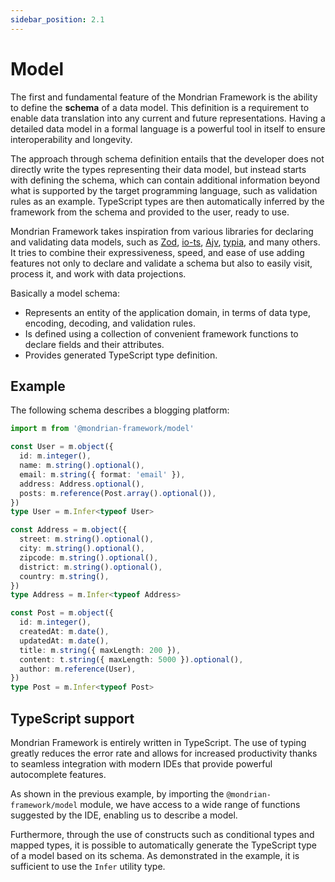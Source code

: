 ```yaml
---
sidebar_position: 2.1
---
```


# Model

The first and fundamental feature of the Mondrian Framework is the ability to
define the **schema** of a data model. This definition is a requirement to
enable data translation into any current and future representations.
Having a detailed data model in a formal language is a powerful tool in
itself to ensure interoperability and longevity.

The approach through schema definition entails that the developer does not
directly write the types representing their data model, but instead starts with
defining the schema, which can contain additional information beyond what is
supported by the target programming language, such as validation rules as an
example.
TypeScript types are then automatically inferred by the framework from the
schema and provided to the user, ready to use.

Mondrian Framework takes inspiration from various libraries for declaring and
validating data models, such as [Zod](https://zod.dev/),
[io-ts](https://github.com/gcanti/io-ts), [Ajv](https://ajv.js.org/),
[typia](https://typia.io/), and many others.
It tries to combine their expressiveness, speed, and ease of use adding features
not only to declare and validate a schema but also to easily visit, process it,
and work with data projections.

Basically a model schema:

- Represents an entity of the application domain, in terms of data type,
  encoding, decoding, and validation rules.
- Is defined using a collection of convenient framework functions to declare
  fields and their attributes.
- Provides generated TypeScript type definition.

## Example

The following schema describes a blogging platform:

```ts showLineNumbers
import m from '@mondrian-framework/model'

const User = m.object({
  id: m.integer(),
  name: m.string().optional(),
  email: m.string({ format: 'email' }),
  address: Address.optional(),
  posts: m.reference(Post.array().optional()),
})
type User = m.Infer<typeof User>

const Address = m.object({
  street: m.string().optional(),
  city: m.string().optional(),
  zipcode: m.string().optional(),
  district: m.string().optional(),
  country: m.string(),
})
type Address = m.Infer<typeof Address>

const Post = m.object({
  id: m.integer(),
  createdAt: m.date(),
  updatedAt: m.date(),
  title: m.string({ maxLength: 200 }),
  content: t.string({ maxLength: 5000 }).optional(),
  author: m.reference(User),
})
type Post = m.Infer<typeof Post>
```

## TypeScript support

Mondrian Framework is entirely written in TypeScript. The use of typing greatly reduces the error rate and allows for increased productivity thanks to seamless integration with modern IDEs that provide powerful autocomplete features.

As shown in the previous example, by importing the `@mondrian-framework/model` module, we have access to a wide range of functions suggested by the IDE, enabling us to describe a model.

Furthermore, through the use of constructs such as conditional types and mapped types, it is possible to automatically generate the TypeScript type of a model based on its schema. As demonstrated in the example, it is sufficient to use the `Infer` utility type.
